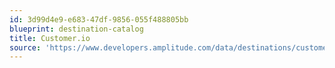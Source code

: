 ```yaml
---
id: 3d99d4e9-e683-47df-9856-055f488805bb
blueprint: destination-catalog
title: Customer.io
source: 'https://www.developers.amplitude.com/data/destinations/customer-io'
---
```

